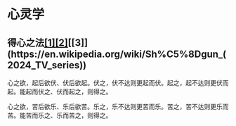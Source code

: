 # 心灵学

## 得心之法[[1]](https://en.wikipedia.org/wiki/Seraphim_Falls)[[2]](https://en.wikipedia.org/wiki/Sherlock_(TV_series))[[3]](https://en.wikipedia.org/wiki/Sh%C5%8Dgun_(2024_TV_series))

心之欲，起后欲伏、伏后欲起。伏之，伏不达则更起而伏。起之，起不达则更伏而起。能起而伏之、伏而起之，则得之。

心之欲，苦后欲乐、乐后欲苦。乐之，乐不达则更苦而乐。苦之，苦不达则更乐而苦。能苦而乐之、乐而苦之，则得之。
